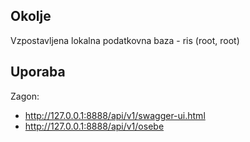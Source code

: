 ## Okolje
Vzpostavljena lokalna podatkovna baza - ris (root, root)

## Uporaba
Zagon:
- http://127.0.0.1:8888/api/v1/swagger-ui.html
- http://127.0.0.1:8888/api/v1/osebe

